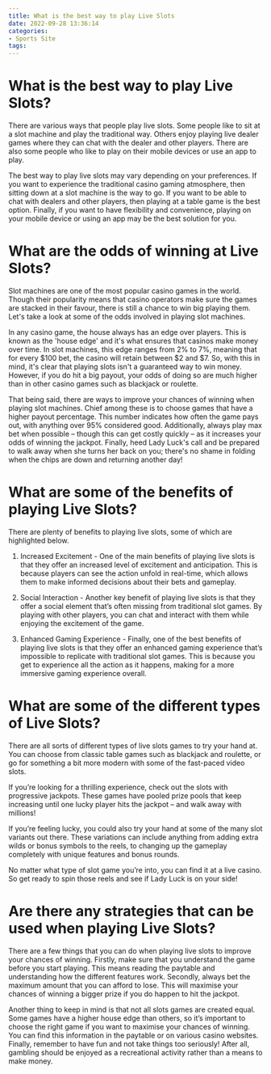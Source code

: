 ```yaml
---
title: What is the best way to play Live Slots
date: 2022-09-28 13:36:14
categories:
- Sports Site
tags:
---
```



#  What is the best way to play Live Slots?

There are various ways that people play live slots. Some people like to sit at a slot machine and play the traditional way. Others enjoy playing live dealer games where they can chat with the dealer and other players. There are also some people who like to play on their mobile devices or use an app to play.

The best way to play live slots may vary depending on your preferences. If you want to experience the traditional casino gaming atmosphere, then sitting down at a slot machine is the way to go. If you want to be able to chat with dealers and other players, then playing at a table game is the best option. Finally, if you want to have flexibility and convenience, playing on your mobile device or using an app may be the best solution for you.

#  What are the odds of winning at Live Slots?

Slot machines are one of the most popular casino games in the world. Though their popularity means that casino operators make sure the games are stacked in their favour, there is still a chance to win big playing them. Let's take a look at some of the odds involved in playing slot machines.

In any casino game, the house always has an edge over players. This is known as the 'house edge' and it's what ensures that casinos make money over time. In slot machines, this edge ranges from 2% to 7%, meaning that for every $100 bet, the casino will retain between $2 and $7. So, with this in mind, it's clear that playing slots isn't a guaranteed way to win money. However, if you do hit a big payout, your odds of doing so are much higher than in other casino games such as blackjack or roulette.

That being said, there are ways to improve your chances of winning when playing slot machines. Chief among these is to choose games that have a higher payout percentage. This number indicates how often the game pays out, with anything over 95% considered good. Additionally, always play max bet when possible – though this can get costly quickly – as it increases your odds of winning the jackpot. Finally, heed Lady Luck's call and be prepared to walk away when she turns her back on you; there's no shame in folding when the chips are down and returning another day!

#  What are some of the benefits of playing Live Slots?

There are plenty of benefits to playing live slots, some of which are highlighted below.

1. Increased Excitement - One of the main benefits of playing live slots is that they offer an increased level of excitement and anticipation. This is because players can see the action unfold in real-time, which allows them to make informed decisions about their bets and gameplay.

2. Social Interaction - Another key benefit of playing live slots is that they offer a social element that’s often missing from traditional slot games. By playing with other players, you can chat and interact with them while enjoying the excitement of the game.

3. Enhanced Gaming Experience - Finally, one of the best benefits of playing live slots is that they offer an enhanced gaming experience that’s impossible to replicate with traditional slot games. This is because you get to experience all the action as it happens, making for a more immersive gaming experience overall.

#  What are some of the different types of Live Slots?

There are all sorts of different types of live slots games to try your hand at. You can choose from classic table games such as blackjack and roulette, or go for something a bit more modern with some of the fast-paced video slots.

If you’re looking for a thrilling experience, check out the slots with progressive jackpots. These games have pooled prize pools that keep increasing until one lucky player hits the jackpot – and walk away with millions!

If you’re feeling lucky, you could also try your hand at some of the many slot variants out there. These variations can include anything from adding extra wilds or bonus symbols to the reels, to changing up the gameplay completely with unique features and bonus rounds.

No matter what type of slot game you’re into, you can find it at a live casino. So get ready to spin those reels and see if Lady Luck is on your side!

#  Are there any strategies that can be used when playing Live Slots?

There are a few things that you can do when playing live slots to improve your chances of winning. Firstly, make sure that you understand the game before you start playing. This means reading the paytable and understanding how the different features work. Secondly, always bet the maximum amount that you can afford to lose. This will maximise your chances of winning a bigger prize if you do happen to hit the jackpot.

Another thing to keep in mind is that not all slots games are created equal. Some games have a higher house edge than others, so it’s important to choose the right game if you want to maximise your chances of winning. You can find this information in the paytable or on various casino websites. Finally, remember to have fun and not take things too seriously! After all, gambling should be enjoyed as a recreational activity rather than a means to make money.